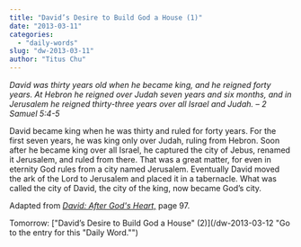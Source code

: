 ```yaml
---
title: "David’s Desire to Build God a House (1)"
date: "2013-03-11"
categories: 
  - "daily-words"
slug: "dw-2013-03-11"
author: "Titus Chu"
---
```


_David was thirty years old when he became king, and he reigned forty years. At Hebron he reigned over Judah seven years and six months, and in Jerusalem he reigned thirty-three years over all Israel and Judah. – 2 Samuel 5:4-5_

David became king when he was thirty and ruled for forty years. For the first seven years, he was king only over Judah, ruling from Hebron. Soon after he became king over all Israel, he captured the city of Jebus, renamed it Jerusalem, and ruled from there. That was a great matter, for even in eternity God rules from a city named Jerusalem. Eventually David moved the ark of the Lord to Jerusalem and placed it in a tabernacle. What was called the city of David, the city of the king, now became God’s city.

Adapted from _[David: After God's Heart,](/book-david "Go to the listing for this book.")_ page 97.

Tomorrow: ["David’s Desire to Build God a House" (2)](/dw-2013-03-12 "Go to the entry for this "Daily Word."")
